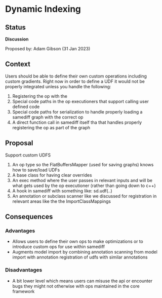 # Dynamic Indexing

## Status
**Discussion**

Proposed by: Adam Gibson (31 Jan 2023)


## Context

Users should be able to define their own custom operations including custom gradients.
Right now in order to define a UDF it would not be properly integrated
unless you handle the following:
1. Registering the op with the
2. Special code paths in the op executioners that support calling user defined code
3. Special code paths for serialization to handle properly loading a samediff graph with
the correct op
4. A direct function call in samediff itself tha that handles properly registering the op as part of the graph


## Proposal


Support custom UDFS

1. An op type so the FlatBuffersMapper (used for saving graphs) knows how to save/load UDFs
2. A base class for having clear overrides
3. An exec method where the user passes in relevant inputs and will be what gets used by the op executioner (rather than going down to c++)
4. A hook in samediff with something like: sd.udf(..)
5. An annotation or subclass scanner like we discussed for registration in relevant areas like the the ImportClassMappings


## Consequences

### Advantages

* Allows users to define their own ops to make optimizations or to introduce custom ops
for use within samediff
* Augments model import by combining annotation scanning from model import with 
annotation registration of udfs with similar annotations

### Disadvantages
* A bit lower level which means users can misuse the api or encounter bugs they might not 
otherwise with ops maintained in the core framework